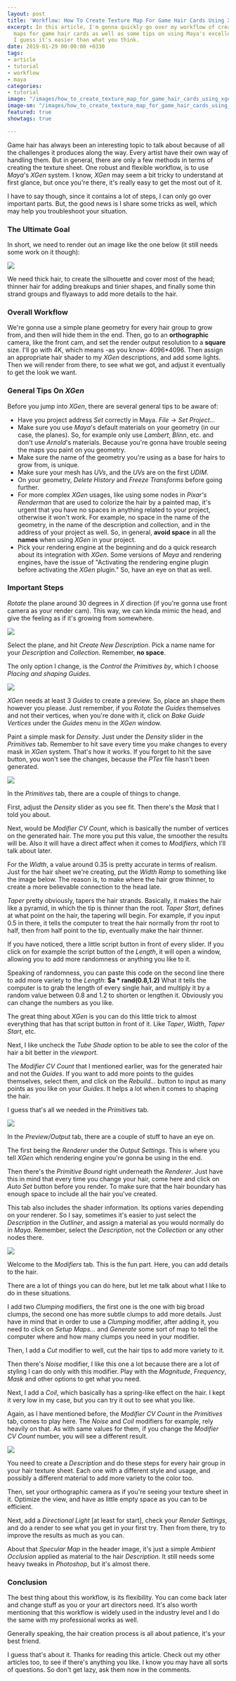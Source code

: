 ```yaml
---
layout: post
title: 'Workflow: How To Create Texture Map For Game Hair Cards Using XGen'
excerpt: In this article, I'm gonna quickly go over my workflow of creating texture
  maps for game hair cards as well as some tips on using Maya's excellent XGen system.
  I guess it's easier than what you think.
date: 2019-01-29 00:00:00 +0330
tags:
- article
- tutorial
- workflow
- maya
categories:
- tutorial
image: "/images/how_to_create_texture_map_for_game_hair_cards_using_xgen_header.jpg"
image-sm: "/images/how_to_create_texture_map_for_game_hair_cards_using_xgen_header.jpg"
featured: true
showtags: true

---
```

Game hair has always been an interesting topic to talk about because of all the challenges it produces along the way. Every artist have their own way of handling them. But in general, there are only a few methods in terms of creating the texture sheet. One robust and flexible workflow, is to use _Maya_'s _XGen_ system. I know, _XGen_ may seem a bit tricky to understand at first glance, but once you're there, it's really easy to get the most out of it.

I have to say though, since it contains a lot of steps, I can only go over important parts. But, the good news is I share some tricks as well, which may help you troubleshoot your situation.

### The Ultimate Goal

In short, we need to render out an image like the one below (it still needs some work on it though):

![](/images/00_final_texture_sheet.jpg)

We need thick hair, to create the silhouette and cover most of the head; thinner hair for adding breakups and tinier shapes, and finally some thin strand groups and flyaways to add more details to the hair.

### Overall Workflow

We're gonna use a simple plane geometry for every hair group to grow from, and then will hide them in the end. Then, go to an **orthographic** camera, like the front cam, and set the render output resolution to a **square** size. I'll go with 4K, which means -as you know- 4096*4096. Then assign an appropriate hair shader to my _XGen_ descriptions, and add some lights. Then we will render from there, to see what we got, and adjust it eventually to get the look we want.

### General Tips On _XGen_

Before you jump into _XGen_, there are several general tips to be aware of:

* Have you project address _Set_ correctly in Maya. _File_ -> _Set Project..._
* Make sure you use _Maya_'s default materials on your geometry (in our case, the planes). So, for example only use _Lambert_, _Blinn_, etc. and don't use _Arnold_'s materials. Because you're gonna have trouble seeing the maps you paint on you geometry.
* Make sure the name of the geometry you're using as a base for hairs to grow from, is unique.
* Make sure your mesh has _UVs_, and the _UVs_ are on the first _UDIM_.
* On your geometry, _Delete History_ and _Freeze Transforms_ before going further.
* For more complex _XGen_ usages, like using some nodes in _Pixar's Renderman_ that are used to colorize the hair by a painted map, it's urgent that you have no spaces in anything related to your project, otherwise it won't work. For example, no space in the name of the geometry, in the name of the description and collection, and in the address of your project as well. So, in general, **avoid space** in all the **names** when using _XGen_ in your project.
* Pick your rendering engine at the beginning and do a quick research about its integration with _XGen_. Some versions of _Maya_ and rendering engines, have the issue of "Activating the rendering engine plugin before activating the _XGen_ plugin." So, have an eye on that as well.

### Important Steps

_Rotate_ the plane around 30 degrees in _X_ direction (if you're gonna use front camera as your render cam). This way, we can kinda mimic the head, and give the feeling as if it's growing from somewhere.

![](/images/01_base_plane_for_xgen.jpg)

Select the plane, and hit _Create New Description_. Pick a name name for your _Description_ and _Collection_. Remember, **no space**.

The only option I change, is the _Control the Primitives by_, which I choose _Placing and shaping Guides_.

![](/images/02_creating_xgen_description.jpg)

_XGen_ needs at least 3 _Guides_ to create a preview. So, place an shape them however you please. Just remember, if you _Rotate_ the _Guides_ themselves and not their vertices, when you're done with it, click on  _Bake Guide Vertices_ under the _Guides_ menu in the _XGen_ window.

Paint a simple mask for _Density_. Just under the _Density_ slider in the _Primitives_ tab. Remember to hit save every time you make changes to every mask in _XGen_ system. That's how it works. If you forget to hit the save button, you won't see the changes, because the _PTex_ file hasn't been generated.

![](/images/03_xgen_guide_and_mask.jpg)

In the _Primitives_ tab, there are a couple of things to change.

First, adjust the _Density_ slider as you see fit. Then there's the _Mask_ that I told you about.

Next, would be _Modifier CV Count_, which is basically the number of vertices on the generated hair. The more you put this value, the smoother the results will be. Also it will have a direct affect when it comes to _Modifiers_, which I'll talk about later.

For the _Width_, a value around 0.35 is pretty accurate in terms of realism. Just for the hair sheet we're creating, put the _Width Ramp_ to something like the image below. The reason is, to make where the hair grow thinner, to create a more believable connection to the head late.

_Taper_ pretty obviously, tapers the hair strands. Basically, it makes the hair like a pyramid, in which the tip is thinner than the root. _Taper Start_, defines at what point on the hair, the tapering will begin. For example, if you input 0.5 in there, it tells the computer to treat the hair normally from thr root to half, then from half point to the tip, eventually make the hair thinner.

If you have noticed, there a little script button in front of every slider. If you click on for example the script button of the _Length_, it will open a window, allowing you to add more randomness or anything you like to it.

Speaking of randomness, you can paste this code on the second line there to add more variety to the _Length_: **$a * rand(0.8,1.2)** What it tells the computer is to grab the length of every single hair, and multiply it by a random value between 0.8 and 1.2 to shorten or lengthen it. Obviously you can change the numbers as you like.

The great thing about _XGen_ is you can do this little trick to almost everything that has that script button in front of it. Like _Taper_, _Width_, _Taper Start_, etc.

Next, I like uncheck the _Tube Shade_ option to be able to see the color of the hair a bit better in the _viewport_.

The _Modifier CV Count_ that I mentioned earlier, was for the generated hair and not the _Guides_. If you want to add more points to the guides themselves, select them, and click on the _Rebuild..._ button to input as many points as you like on your _Guides_. It helps a lot when it comes to shaping the hair.

I guess that's all we needed in the _Primitives_ tab.

![](/images/04_xgen_primitives_tab.jpg)

In the _Preview/Output_ tab, there are a couple of stuff to have an eye on.

The first being the _Renderer_ under the _Output Settings_. This is where you tell _XGen_ which rendering engine you're gonna be using in the end.

Then there's the _Primitive Bound_ right underneath the _Renderer_. Just have this in mind that every time you change your hair, come here and click on _Auto Set_ button before you render. To make sure that the hair boundary has enough space to include all the hair you've created.

This tab also includes the shader information. Its options varies depending on your renderer. So I say, sometimes it's easier to just select the _Description_ in the _Outliner_, and assign a material as you would normally do in _Maya_. Remember, select the _Description_, not the _Collection_ or any other nodes there.

![](/images/05_xgen_preview_output_tab.jpg)

Welcome to the _Modifiers_ tab. This is the fun part. Here, you can add details to the hair.

There are a lot of things you can do here, but let me talk about what I like to do in these situations.

I add two _Clumping_ modifiers, the first one is the one with big broad clumps, the second one has more subtle clumps to add more details. Just have in mind that in order to use a _Clumping_ modifier, after adding it, you need to click on _Setup Maps..._ and _Generate_ some sort of map to tell the computer where and how many clumps you need in your modifier.

Then, I add a _Cut_ modifier to well, cut the hair tips to add more variety to it.

Then there's _Noise_ modifier, I like this one a lot because there are a lot of styling I can do only with this modifier. Play with the _Magnitude_, _Frequency_, _Mask_ and other options to get what you need.

Next, I add a _Coil_, which basically has a spring-like effect on the hair. I kept it very low in my case, but you can try it out to see what you like.

Again, as I have mentioned before, the _Modifier CV Count_ in the _Primitives_ tab, comes to play here. The _Noise_ and _Coil_ modifiers for example, rely heavily on that. As with same values for them, if you change the _Modifier CV Count_ number, you will see a different result.

![](/images/06_xgen_modifiers_tab.jpg)

You need to create a _Description_ and do these steps for every hair group in your hair texture sheet. Each one with a different style and usage, and possibly a different material to add more variety to the color too.

Then, set your orthographic camera as if you're seeing your texture sheet in it. Optimize the view, and have as little empty space as you can to be efficient.

Next, add a _Directional Light_ \[at least for start\], check your _Render Settings_, and do a render to see what you get in your first try. Then from there, try to improve the results as much as you can.

About that _Specular Map_ in the header image, it's just a simple _Ambient Occlusion_ applied as material to the hair _Description_. It still needs some heavy tweaks in _Photoshop_, but it's almost there.

### Conclusion

The best thing about this workflow, is its flexibility. You can come back later and change stuff as you or your art directors need. It's also worth mentioning that this workflow is widely used in the industry level and I do the same with my professional works as well.

Generally speaking, the hair creation process is all about patience, it's your best friend.

I guess that's about it. Thanks for reading this article. Check out my other articles too, to see if there's anything you like. I know you may have all sorts of questions. So don't get lazy, ask them now in the comments.